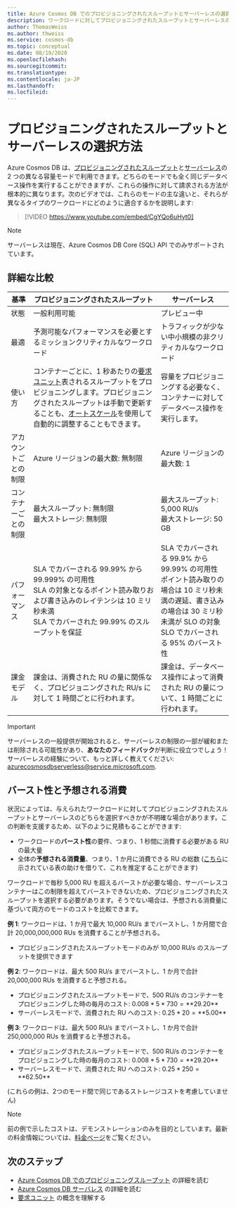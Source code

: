 ```yaml
---
title: Azure Cosmos DB でのプロビジョニングされたスループットとサーバーレスの選択方法
description: ワークロードに対してプロビジョニングされたスループットとサーバーレスのどちらを選択するかについて説明します。 
author: ThomasWeiss
ms.author: thweiss
ms.service: cosmos-db
ms.topic: conceptual
ms.date: 08/19/2020
ms.openlocfilehash: 
ms.sourcegitcommit: 
ms.translationtype: 
ms.contentlocale: ja-JP
ms.lasthandoff: 
ms.locfileid: 
---
```


# プロビジョニングされたスループットとサーバーレスの選択方法

Azure Cosmos DB は、[プロビジョニングされたスループット](set-throughput.md)と[サーバーレス](serverless.md)の 2 つの異なる容量モードで利用できます。どちらのモードでも全く同じデータベース操作を実行することができますが、これらの操作に対して請求される方法が根本的に異なります。次のビデオでは、これらのモードの主な違いと、それらが異なるタイプのワークロードにどのように適合するかを説明します:

> [!VIDEO https://www.youtube.com/embed/CgYQo6uHyt0]

> [!NOTE]
> サーバーレスは現在、Azure Cosmos DB Core (SQL) API でのみサポートされています。

## 詳細な比較

| 基準 | プロビジョニングされたスループット | サーバーレス |
| --- | --- | --- |
| 状態 | 一般利用可能 | プレビュー中 |
| 最適 | 予測可能なパフォーマンスを必要とするミッションクリティカルなワークロード | トラフィックが少ない中小規模の非クリティカルなワークロード |
| 使い方 | コンテナーごとに、1 秒あたりの[要求ユニット](request-units.md)表されるスループットをプロビジョニングします。プロビジョニングされたスループットは手動で更新することも、[オートスケール](provision-throughput-autoscale.md)を使用して自動的に調整することもできます。 | 容量をプロビジョニングする必要なく、コンテナーに対してデータベース操作を実行します。 |
| アカウントごとの制限 | Azure リージョンの最大数: 無制限 | Azure リージョンの最大数: 1 |
| コンテナーごとの制限 | 最大スループット: 無制限<br>最大ストレージ: 無制限 | 最大スループット: 5,000 RU/s<br>最大ストレージ: 50 GB |
| パフォーマンス | SLA でカバーされる 99.99% から 99.999% の可用性<br>SLA の対象となるポイント読み取りおよび書き込みのレイテンシは 10 ミリ秒未満<br>SLA でカバーされた 99.99% のスループットを保証 | SLA でカバーされる 99.9% から 99.99% の可用性<br>ポイント読み取りの場合は 10 ミリ秒未満の遅延、書き込みの場合は 30 ミリ秒未満が SLO の対象<br>SLO でカバーされる 95% のバースト性 |
| 課金モデル | 課金は、消費された RU の量に関係なく、プロビジョニングされた RU/s に対して 1 時間ごとに行われます。 | 課金は、データベース操作によって消費された RU の量について、1 時間ごとに行われます。 |

> [!IMPORTANT]
> サーバーレスの一般提供が開始されると、サーバーレスの制限の一部が緩和または削除される可能性があり、**あなたのフィードバック**が判断に役立つでしょう！サーバーレスの経験について、もっと詳しく教えてください: [azurecosmosdbserverless@service.microsoft.com](mailto:azurecosmosdbserverless@service.microsoft.com).

## バースト性と予想される消費

状況によっては、与えられたワークロードに対してプロビジョニングされたスループットとサーバーレスのどちらを選択すべきかが不明確な場合があります。この判断を支援するため、以下のように見積もることができます:

- ワークロードの**バースト性**の要件、つまり、1 秒間に消費する必要がある RU の最大量
- 全体の**予想される消費量**、つまり、1 か月に消費できる RU の総数 ([こちら](plan-manage-costs.md#estimating-serverless-costs)に示されている表の助けを借りて、これを推定することができます)

ワークロードで毎秒 5,000 RU を超えるバーストが必要な場合、サーバーレスコンテナーはこの制限を超えてバーストできないため、プロビジョニングされたスループットを選択する必要があります。そうでない場合は、予想される消費量に基づいて両方のモードのコストを比較できます。

**例 1**: ワークロードは、1 か月で最大 10,000 RU/s までバーストし、1 か月間で合計 20,000,000,000 RUs を消費することが予想される。

- プロビジョニングされたスループットモードのみが 10,000 RU/s のスループットを提供できます

**例 2**: ワークロードは、最大 500 RU/s までバーストし、1 か月で合計 20,000,000 RUs を消費すると予想される。

- プロビジョニングされたスループットモードで、500 RU/s のコンテナーをプロビジョニングした時の毎月のコスト: $0.008 * 5 * 730 = **$29.20**
- サーバーレスモードで、消費された RU へのコスト: $0.25 * 20 = **$5.00**

**例 3**: ワークロードは、最大 500 RU/s までバーストし、1 か月で合計 250,000,000 RUs を消費すると予想される。

- プロビジョニングされたスループットモードで、500 RU/s のコンテナーをプロビジョニングした時の毎月のコスト: $0.008 * 5 * 730 = **$29.20**
- サーバーレスモードで、消費された RU へのコスト: $0.25 * 250 = **$62.50**

(これらの例は、2つのモード間で同じであるストレージコストを考慮していません)

> [!NOTE]
> 前の例で示したコストは、デモンストレーションのみを目的としています。最新の料金情報については、[料金ページ](https://azure.microsoft.com/pricing/details/cosmos-db/)をご覧ください。

## 次のステップ

- [Azure Cosmos DB でのプロビジョニングスループット](set-throughput.md) の詳細を読む
- [Azure Cosmos DB サーバレス](serverless.md) の詳細を読む
- [要求ユニット](request-units.md) の概念を理解する
